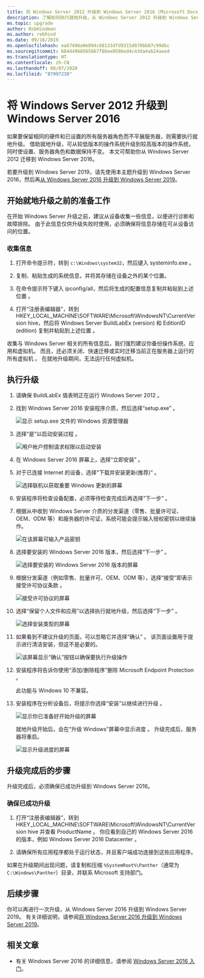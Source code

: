 ```yaml
---
title: 将 Windows Server 2012 升级到 Windows Server 2016 |Microsoft Docs
description: 了解如何执行就地升级，从 Windows Server 2012 升级到 Windows Server 2016。
ms.topic: upgrade
author: RobHindman
ms.author: robhind
ms.date: 09/16/2019
ms.openlocfilehash: ea67496a0e094c68133dfd9315d070bb87c99dbc
ms.sourcegitcommit: 68444968565667f86ee0586ed4c43da4ab24aaed
ms.translationtype: HT
ms.contentlocale: zh-CN
ms.lasthandoff: 08/07/2020
ms.locfileid: "87997238"
---
```

# <a name="upgrade-windows-server-2012-to-windows-server-2016"></a>将 Windows Server 2012 升级到 Windows Server 2016

如果要保留相同的硬件和已设置的所有服务器角色而不平展服务器，则需要执行就地升级。 借助就地升级，可从较低版本的操作系统升级到较高版本的操作系统，同时使设置、服务器角色和数据保持不变。 本文可帮助你从 Windows Server 2012 迁移到 Windows Server 2016。

若要升级到 Windows Server 2019，请先使用本主题升级到 Windows Server 2016，然后再[从 Windows Server 2016 升级到 Windows Server 2019](upgrade-2016-to-2019.md)。

## <a name="before-you-begin-your-in-place-upgrade"></a>开始就地升级之前的准备工作

在开始 Windows Server 升级之前，建议从设备收集一些信息，以便进行诊断和故障排除。 由于此信息仅供升级失败时使用，必须确保将信息存储在可从设备访问的位置。

### <a name="to-collect-your-info"></a>收集信息

1. 打开命令提示符，转到 `c:\Windows\system32`，然后键入 systeminfo.exe  。

2. 复制、粘贴生成的系统信息，并将其存储在设备之外的某个位置。

3. 在命令提示符下键入 ipconfig/all，然后将生成的配置信息复制并粘贴到上述位置  。

4. 打开“注册表编辑器”，转到 HKEY_LOCAL_MACHINE\SOFTWARE\Microsoft\WindowsNT\CurrentVersion hive，然后将 Windows Server BuildLabEx (version) 和 EditionID (edition) 复制并粘贴到上述位置   。

收集与 Windows Server 相关的所有信息后，我们强烈建议你备份操作系统、应用和虚拟机。 而且，还必须关闭、快速迁移或实时迁移当前正在服务器上运行的所有虚拟机    。 在就地升级期间，无法运行任何虚拟机。

## <a name="to-perform-the-upgrade"></a>执行升级

1. 请确保 BuildLabEx 值表明正在运行 Windows Server 2012  。

2. 找到 Windows Server 2016 安装程序介质，然后选择“setup.exe”  。

    ![显示 setup.exe 文件的 Windows 资源管理器](media/upgrade-2012-2016/setup-2016.png)

3. 选择“是”以启动安装过程  。

    ![用户帐户控制请求权限以启动安装](media/upgrade-2012-2016/start-setup-uac-box.png)

4. 在 Windows Server 2016 屏幕上，选择“立即安装”  。

5. 对于已连接 Internet 的设备，选择“下载并安装更新(推荐)”  。

    ![选择联机以获取重要 Windows 更新的屏幕](media/upgrade-2012-2016/imp-updates-win-setup.png)

6. 安装程序将检查设备配置，必须等待检查完成后再选择“下一步”  。

7. 根据从中收到 Windows Server 介质的分发渠道（零售、批量许可证、OEM、ODM 等）和服务器的许可证，系统可能会提示输入授权密钥以继续操作。

    ![在该屏幕可输入产品密钥](media/upgrade-2012-2016/enter-product-key.png)

8. 选择要安装的 Windows Server 2016 版本，然后选择“下一步”  。

    ![选择要安装的 Windows Server 2016 版本的屏幕](media/upgrade-2012-2016/select-os-edition.png)

9. 根据分发渠道（例如零售、批量许可、OEM、ODM 等），选择“接受”即表示接受许可协议条款  。

    ![接受许可协议的屏幕](media/upgrade-2012-2016/license-terms.png)

10. 选择“保留个人文件和应用”以选择执行就地升级，然后选择“下一步”   。

    ![选择安装类型的屏幕](media/upgrade-2012-2016/choose-install-upgrade.png)

11. 如果看到不建议升级的页面，可以忽略它并选择“确认”  。 该页面设置用于提示进行清洁安装，但这不是必要的。

    ![该屏幕显示“确认”按钮以确保要执行升级操作](media/upgrade-2012-2016/confirm-upgrade-process.png)

12. 安装程序将告诉你使用“添加/删除程序”删除 Microsoft Endpoint Protection  。

    此功能与 Windows 10 不兼容。

13. 安装程序在分析设备后，将提示你选择“安装”以继续进行升级  。

    ![显示你已准备好开始升级的屏幕](media/upgrade-2012-2016/ready-to-install.png)

    就地升级开始后，会在“升级 Windows”屏幕中显示进度  。 升级完成后，服务器将重启。

    ![显示升级进度的屏幕](media/upgrade-2012-2016/upgrading-windows-with-progress.png)

## <a name="after-your-upgrade-is-done"></a>升级完成后的步骤

升级完成后，必须确保已成功升级到 Windows Server 2016。

### <a name="to-make-sure-your-upgrade-was-successful"></a>确保已成功升级

1. 打开“注册表编辑器”，转到 HKEY_LOCAL_MACHINE\SOFTWARE\Microsoft\WindowsNT\CurrentVersion hive 并查看 ProductName  。 你应看到自己的 Windows Server 2016 的版本，例如 Windows Server 2016 Datacenter  。

2. 请确保所有应用程序都处于运行状态，并且客户端成功连接到这些应用程序。

如果在升级期间出现问题，请复制和压缩 `%SystemRoot%\Panther`（通常为 `C:\Windows\Panther`）目录，并联系 Microsoft 支持部门。

## <a name="next-steps"></a>后续步骤

你可以再进行一次升级，从 Windows Server 2016 升级到 Windows Server 2019。 有关详细说明，请参阅[将 Windows Server 2016 升级到 Windows Server 2019](upgrade-2016-to-2019.md)。

## <a name="related-articles"></a>相关文章

- 有关 Windows Server 2016 的详细信息，请参阅 [Windows Server 2016 入门](../get-started/server-basics.md)。